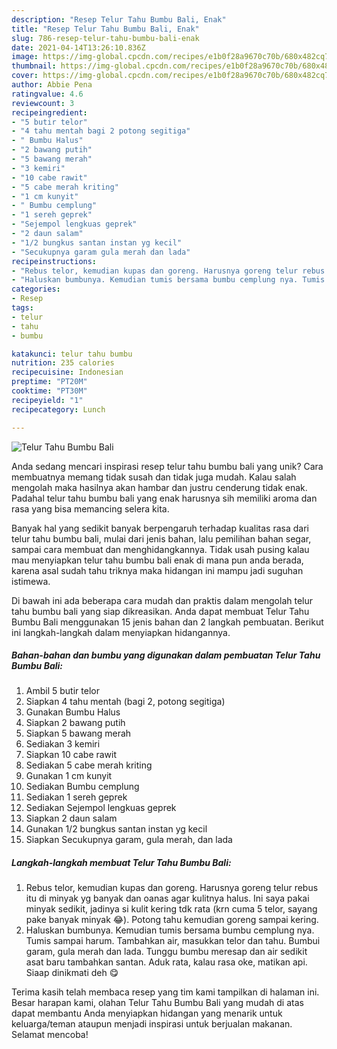 ```yaml
---
description: "Resep Telur Tahu Bumbu Bali, Enak"
title: "Resep Telur Tahu Bumbu Bali, Enak"
slug: 786-resep-telur-tahu-bumbu-bali-enak
date: 2021-04-14T13:26:10.836Z
image: https://img-global.cpcdn.com/recipes/e1b0f28a9670c70b/680x482cq70/telur-tahu-bumbu-bali-foto-resep-utama.jpg
thumbnail: https://img-global.cpcdn.com/recipes/e1b0f28a9670c70b/680x482cq70/telur-tahu-bumbu-bali-foto-resep-utama.jpg
cover: https://img-global.cpcdn.com/recipes/e1b0f28a9670c70b/680x482cq70/telur-tahu-bumbu-bali-foto-resep-utama.jpg
author: Abbie Pena
ratingvalue: 4.6
reviewcount: 3
recipeingredient:
- "5 butir telor"
- "4 tahu mentah bagi 2 potong segitiga"
- " Bumbu Halus"
- "2 bawang putih"
- "5 bawang merah"
- "3 kemiri"
- "10 cabe rawit"
- "5 cabe merah kriting"
- "1 cm kunyit"
- " Bumbu cemplung"
- "1 sereh geprek"
- "Sejempol lengkuas geprek"
- "2 daun salam"
- "1/2 bungkus santan instan yg kecil"
- "Secukupnya garam gula merah dan lada"
recipeinstructions:
- "Rebus telor, kemudian kupas dan goreng. Harusnya goreng telur rebus itu di minyak yg banyak dan oanas agar kulitnya halus. Ini saya pakai minyak sedikit, jadinya si kulit kering tdk rata (krn cuma 5 telor, sayang pake banyak minyak 😂). Potong tahu kemudian goreng sampai kering."
- "Haluskan bumbunya. Kemudian tumis bersama bumbu cemplung nya. Tumis sampai harum. Tambahkan air, masukkan telor dan tahu. Bumbui garam, gula merah dan lada. Tunggu bumbu meresap dan air sedikit asat baru tambahkan santan. Aduk rata, kalau rasa oke, matikan api. Siaap dinikmati deh 😋"
categories:
- Resep
tags:
- telur
- tahu
- bumbu

katakunci: telur tahu bumbu 
nutrition: 235 calories
recipecuisine: Indonesian
preptime: "PT20M"
cooktime: "PT30M"
recipeyield: "1"
recipecategory: Lunch

---
```



![Telur Tahu Bumbu Bali](https://img-global.cpcdn.com/recipes/e1b0f28a9670c70b/680x482cq70/telur-tahu-bumbu-bali-foto-resep-utama.jpg)

Anda sedang mencari inspirasi resep telur tahu bumbu bali yang unik? Cara membuatnya memang tidak susah dan tidak juga mudah. Kalau salah mengolah maka hasilnya akan hambar dan justru cenderung tidak enak. Padahal telur tahu bumbu bali yang enak harusnya sih memiliki aroma dan rasa yang bisa memancing selera kita.

Banyak hal yang sedikit banyak berpengaruh terhadap kualitas rasa dari telur tahu bumbu bali, mulai dari jenis bahan, lalu pemilihan bahan segar, sampai cara membuat dan menghidangkannya. Tidak usah pusing kalau mau menyiapkan telur tahu bumbu bali enak di mana pun anda berada, karena asal sudah tahu triknya maka hidangan ini mampu jadi suguhan istimewa.




Di bawah ini ada beberapa cara mudah dan praktis dalam mengolah telur tahu bumbu bali yang siap dikreasikan. Anda dapat membuat Telur Tahu Bumbu Bali menggunakan 15 jenis bahan dan 2 langkah pembuatan. Berikut ini langkah-langkah dalam menyiapkan hidangannya.

<!--inarticleads1-->

##### Bahan-bahan dan bumbu yang digunakan dalam pembuatan Telur Tahu Bumbu Bali:

1. Ambil 5 butir telor
1. Siapkan 4 tahu mentah (bagi 2, potong segitiga)
1. Gunakan  Bumbu Halus
1. Siapkan 2 bawang putih
1. Siapkan 5 bawang merah
1. Sediakan 3 kemiri
1. Siapkan 10 cabe rawit
1. Sediakan 5 cabe merah kriting
1. Gunakan 1 cm kunyit
1. Sediakan  Bumbu cemplung
1. Sediakan 1 sereh geprek
1. Sediakan Sejempol lengkuas geprek
1. Siapkan 2 daun salam
1. Gunakan 1/2 bungkus santan instan yg kecil
1. Siapkan Secukupnya garam, gula merah, dan lada




<!--inarticleads2-->

##### Langkah-langkah membuat Telur Tahu Bumbu Bali:

1. Rebus telor, kemudian kupas dan goreng. Harusnya goreng telur rebus itu di minyak yg banyak dan oanas agar kulitnya halus. Ini saya pakai minyak sedikit, jadinya si kulit kering tdk rata (krn cuma 5 telor, sayang pake banyak minyak 😂). Potong tahu kemudian goreng sampai kering.
1. Haluskan bumbunya. Kemudian tumis bersama bumbu cemplung nya. Tumis sampai harum. Tambahkan air, masukkan telor dan tahu. Bumbui garam, gula merah dan lada. Tunggu bumbu meresap dan air sedikit asat baru tambahkan santan. Aduk rata, kalau rasa oke, matikan api. Siaap dinikmati deh 😋




Terima kasih telah membaca resep yang tim kami tampilkan di halaman ini. Besar harapan kami, olahan Telur Tahu Bumbu Bali yang mudah di atas dapat membantu Anda menyiapkan hidangan yang menarik untuk keluarga/teman ataupun menjadi inspirasi untuk berjualan makanan. Selamat mencoba!
